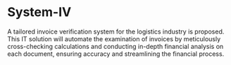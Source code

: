 # System-IV
A tailored invoice verification system for the logistics industry is proposed. This IT solution will automate the examination of invoices by meticulously cross-checking calculations and conducting in-depth financial analysis on each document, ensuring accuracy and streamlining the financial process.
